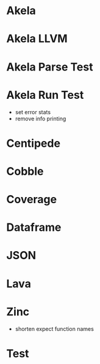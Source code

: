 # Akela

# Akela LLVM

# Akela Parse Test

# Akela Run Test
* set error stats
* remove info printing

# Centipede

# Cobble

# Coverage

# Dataframe

# JSON

# Lava

# Zinc
* shorten expect function names

# Test
